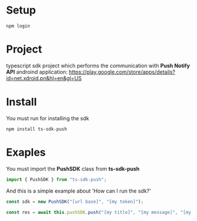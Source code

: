 # Setup

```
npm login
```

# Project

typescript sdk project which performs the communication with **Push Notify API** androind application:
https://play.google.com/store/apps/details?id=net.xdroid.pn&hl=en&gl=US

# Install

You must run for installing the sdk

```
npm install ts-sdk-push
```

# Exaples

You must import the **PushSDK** class from **ts-sdk-push**

```ts
import { PushSDK } from "ts-sdk-push";
```

And this is a simple example about 'How can I run the sdk?'

```ts
const sdk = new PushSDK("[url base]", "[my token]");

const res = await this.pushSDK.push("[my title]", "[my message]", "[my url]");
```
